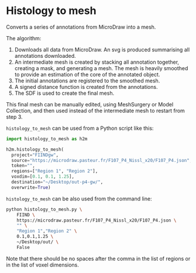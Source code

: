 # Histology to mesh

Converts a series of annotations from MicroDraw into a mesh.

The algorithm:

1. Downloads all data from MicroDraw. An svg is produced summarising all annotations downloaded.
2. An intermediate mesh is created by stacking all annotation together, creating a mask, and generating a mesh. The mesh is heavily smoothed to provide an estimation of the core of the annotated object.
3. The initial annotations are registered to the smoothed mesh.
4. A signed distance function is created from the annotations.
5. The SDF is used to create the final mesh.

This final mesh can be manually edited, using MeshSurgery or Model Collection, and then used instead of the intermediate mesh to restart from step 3.

`histology_to_mesh` can be used from a Python script like this:

```python
import histology_to_mesh as h2m

h2m.histology_to_mesh(
  project="FIINDgw",
  source="https://microdraw.pasteur.fr/F107_P4_Nissl_x20/F107_P4.json",
  token="",
  regions=["Region 1", "Region 2"],
  voxdim=[0.1, 0.1, 1.25],
  destination="~/Desktop/out-p4-gw/",
  overwrite=True)
```

`histology_to_mesh` can be also used from the command line:

```bash
python histology_to_mesh.py \
    FIIND \
    https://microdraw.pasteur.fr/F107_P4_Nissl_x20/F107_P4.json \
    "" \
    "Region 1","Region 2" \
    0.1,0.1,1.25 \
    ~/Desktop/out/ \
    False
```

Note that there should be no spaces after the comma in the list of regions or in the list of voxel dimensions.
